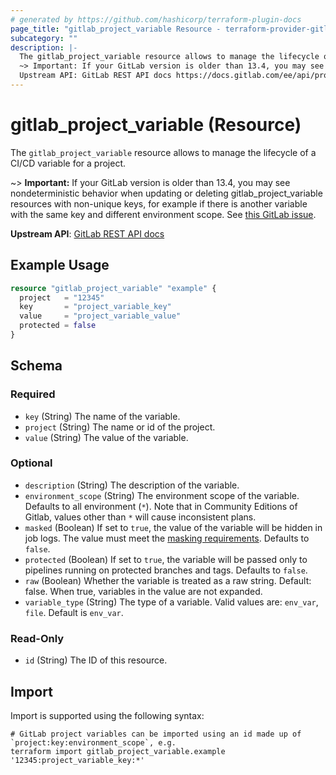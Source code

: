 ```yaml
---
# generated by https://github.com/hashicorp/terraform-plugin-docs
page_title: "gitlab_project_variable Resource - terraform-provider-gitlab"
subcategory: ""
description: |-
  The gitlab_project_variable resource allows to manage the lifecycle of a CI/CD variable for a project.
  ~> Important: If your GitLab version is older than 13.4, you may see nondeterministic behavior when updating or deleting gitlab_project_variable resources with non-unique keys, for example if there is another variable with the same key and different environment scope. See this GitLab issue https://gitlab.com/gitlab-org/gitlab/-/issues/9912.
  Upstream API: GitLab REST API docs https://docs.gitlab.com/ee/api/project_level_variables.html
---
```


# gitlab_project_variable (Resource)

The `gitlab_project_variable` resource allows to manage the lifecycle of a CI/CD variable for a project.

~> **Important:** If your GitLab version is older than 13.4, you may see nondeterministic behavior when updating or deleting gitlab_project_variable resources with non-unique keys, for example if there is another variable with the same key and different environment scope. See [this GitLab issue](https://gitlab.com/gitlab-org/gitlab/-/issues/9912).

**Upstream API**: [GitLab REST API docs](https://docs.gitlab.com/ee/api/project_level_variables.html)

## Example Usage

```terraform
resource "gitlab_project_variable" "example" {
  project   = "12345"
  key       = "project_variable_key"
  value     = "project_variable_value"
  protected = false
}
```

<!-- schema generated by tfplugindocs -->
## Schema

### Required

- `key` (String) The name of the variable.
- `project` (String) The name or id of the project.
- `value` (String) The value of the variable.

### Optional

- `description` (String) The description of the variable.
- `environment_scope` (String) The environment scope of the variable. Defaults to all environment (`*`). Note that in Community Editions of Gitlab, values other than `*` will cause inconsistent plans.
- `masked` (Boolean) If set to `true`, the value of the variable will be hidden in job logs. The value must meet the [masking requirements](https://docs.gitlab.com/ee/ci/variables/#masked-variables). Defaults to `false`.
- `protected` (Boolean) If set to `true`, the variable will be passed only to pipelines running on protected branches and tags. Defaults to `false`.
- `raw` (Boolean) Whether the variable is treated as a raw string. Default: false. When true, variables in the value are not expanded.
- `variable_type` (String) The type of a variable. Valid values are: `env_var`, `file`. Default is `env_var`.

### Read-Only

- `id` (String) The ID of this resource.

## Import

Import is supported using the following syntax:

```shell
# GitLab project variables can be imported using an id made up of `project:key:environment_scope`, e.g.
terraform import gitlab_project_variable.example '12345:project_variable_key:*'
```

